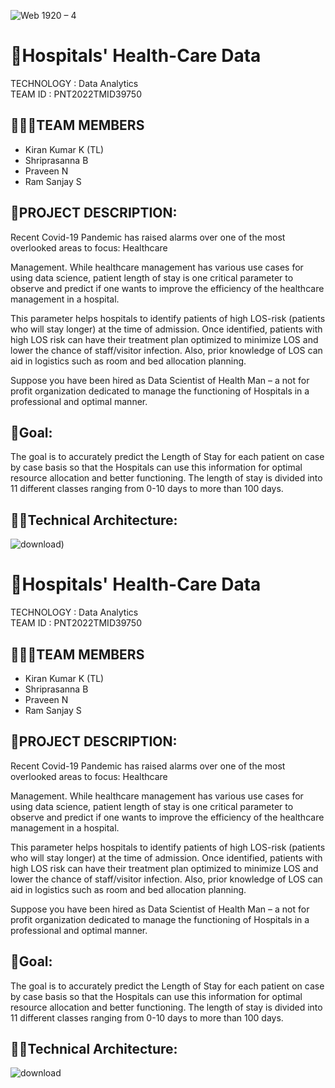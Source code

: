 ![Web 1920 – 4](https://ibb.co/ZHNMmdG)

# 🏥Hospitals' Health-Care Data
TECHNOLOGY : Data Analytics <br>
TEAM ID : PNT2022TMID39750

## 👨‍👩‍👦TEAM MEMBERS
 - Kiran Kumar K (TL)
 - Shriprasanna B
 - Praveen N
 - Ram Sanjay S

## 📒PROJECT DESCRIPTION:
Recent Covid-19 Pandemic has raised alarms over one of the most overlooked areas to focus: Healthcare <br>

Management. While healthcare management has various use cases for using data science, patient length of stay is one critical parameter to observe and predict if one wants to improve the efficiency of the healthcare management in a hospital. <br>

This parameter helps hospitals to identify patients of high LOS-risk (patients who will stay longer) at the time of admission. Once identified, patients with high LOS risk can have their treatment plan optimized to minimize LOS and lower the chance of staff/visitor infection. Also, prior knowledge of LOS can aid in logistics such as room and bed allocation planning. <br>

Suppose you have been hired as Data Scientist of Health Man – a not for profit organization dedicated to manage the functioning of Hospitals in a professional and optimal manner. <br>

## 📖Goal:
The goal is to accurately predict the Length of Stay for each patient on case by case basis so that the Hospitals can use this information for optimal resource allocation and better functioning. The length of stay is divided into 11 different classes ranging from 0-10 days to more than 100 days.

## 👨‍💻Technical Architecture:
![download](https://user-images.githubusercontent.com/92677078/190690057-16763bfc-b141-4e2a-a17f-97031ec6ccb4.png))

# 🏥Hospitals' Health-Care Data
TECHNOLOGY : Data Analytics <br>
TEAM ID : PNT2022TMID39750

## 👨‍👩‍👦TEAM MEMBERS
 - Kiran Kumar K (TL)
 - Shriprasanna B
 - Praveen N
 - Ram Sanjay S

## 📒PROJECT DESCRIPTION:
Recent Covid-19 Pandemic has raised alarms over one of the most overlooked areas to focus: Healthcare <br>

Management. While healthcare management has various use cases for using data science, patient length of stay is one critical parameter to observe and predict if one wants to improve the efficiency of the healthcare management in a hospital. <br>

This parameter helps hospitals to identify patients of high LOS-risk (patients who will stay longer) at the time of admission. Once identified, patients with high LOS risk can have their treatment plan optimized to minimize LOS and lower the chance of staff/visitor infection. Also, prior knowledge of LOS can aid in logistics such as room and bed allocation planning. <br>

Suppose you have been hired as Data Scientist of Health Man – a not for profit organization dedicated to manage the functioning of Hospitals in a professional and optimal manner. <br>

## 📖Goal:
The goal is to accurately predict the Length of Stay for each patient on case by case basis so that the Hospitals can use this information for optimal resource allocation and better functioning. The length of stay is divided into 11 different classes ranging from 0-10 days to more than 100 days.

## 👨‍💻Technical Architecture:
![download](https://user-images.githubusercontent.com/92677078/190690057-16763bfc-b141-4e2a-a17f-97031ec6ccb4.png)

